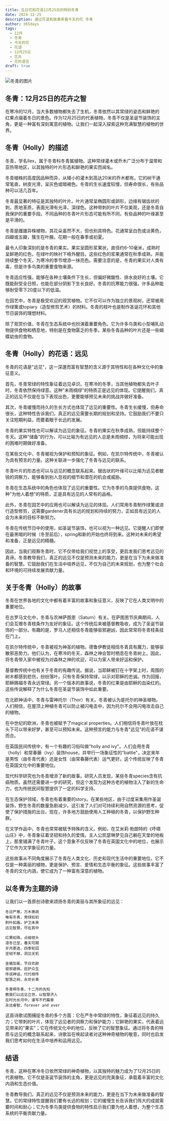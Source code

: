 ```yaml
---
title: 生日花和花语12月25日的特别冬青
date: 2024-12-25
description: 通过花语和故事来看今天的花 冬青
author: 365days
tags:
  - 12月
  - 冬青
  - 今天的花
  - 花语
  - 12月25日
  - 花卉
  - 花的语言
draft: true
---
```


![冬青的图片](#center)


## 冬青：12月25日的花卉之智

在寒冷的12月，当大多数植物都失去了生机，冬青依然以其常绿的姿态和鲜艳的红果点缀着冬日的景色。作为12月25日的代表植物，冬青不仅是圣诞节装饰的主角，更是一种富有深刻寓意的植物。让我们一起深入探索这种充满智慧的植物的世界。

## 冬青（Holly）的描述

冬青，学名Ilex，属于冬青科冬青属植物。这种常绿灌木或乔木广泛分布于温带和亚热带地区，以其独特的叶片形态和鲜艳的果实而闻名。

冬青植株的高度因品种而异，从矮小的灌木到高达20米的乔木都有。它的树干通常笔直，树皮光滑，呈灰色或暗褐色。冬青的生长速度较慢，但寿命很长，有些品种可以活几百年。

冬青最显著的特征是其独特的叶片。叶片通常呈椭圆形或卵形，边缘有锯齿状的刺，质地革质，表面光滑有光泽，深绿色。这种带刺的叶片不仅美观，还是冬青自我保护的重要手段。不同品种的冬青叶片形态可能有所不同，有些品种的叶缘甚至是平滑的。

冬青是雌雄异株植物，其花朵虽然不大，但也别具特色。花通常呈白色或淡黄色，四瓣或五瓣，簇生在叶腋。花期一般在春季或初夏。

最令人印象深刻的是冬青的果实。果实呈圆形浆果状，直径约6-10毫米，成熟时呈鲜艳的红色，在绿叶的映衬下格外醒目。这些红色的浆果通常在秋季成熟，并能持续整个冬天，为寒冷的季节增添一抹亮色。需要注意的是，冬青的果实对人类有毒，但是许多鸟类的重要食物来源。

冬青适应性强，能够在各种土壤条件下生长，但偏好微酸性、排水良好的土壤。它既能耐受全日照，也能在部分阴影下生长良好。冬青的抗寒能力很强，许多品种能够耐受零下20度以下的低温。

在园艺中，冬青是极受欢迎的观赏植物。它不仅可以作为独立的景观树，还常被用作绿篱或topiary（造型修剪艺术）的材料。冬青的枝叶也是制作圣诞花环和其他节日装饰的理想材料。

除了观赏价值，冬青在生态系统中也扮演着重要角色。它为许多鸟类和小型哺乳动物提供食物和栖息地，特别是在食物匮乏的冬季。某些冬青品种的叶片还是一些蝴蝶幼虫的食物。

## 冬青（Holly）的花语：远见

冬青的花语是"远见"，这一深邃而富有智慧的含义源于其特性和在各种文化中的象征意义。

首先，冬青常绿的特性象征着远见卓识。在寒冷的冬季，当其他植物都失去叶子时，冬青依然保持绿意。这种"未雨绸缪"的特质正是远见的体现。它提醒我们，真正的远见不仅是在当下表现出色，更要能够预见未来的挑战并做好准备。

其次，冬青缓慢而持久的生长方式也体现了远见的重要性。冬青生长缓慢，但寿命很长，这种特性告诉我们，真正的远见需要长期的规划和坚持。它鼓励我们不要只关注短期利益，而要着眼于长远的发展。

冬青的果实特性也可以解读为远见的象征。冬青的果实在秋季成熟，但能持续整个冬天。这种"储备"的行为，可以比喻为有远见的人总是未雨绸缪，为将来可能出现的困难时期做好准备。

在某些文化中，冬青被视为保护和预知的象征。例如，在凯尔特传统中，冬青被认为具有预言的力量。这种关联进一步强化了冬青与远见的联系。

冬青叶片的形态也可以与远见的概念联系起来。锯齿状的叶缘可以比喻为远见者敏锐的洞察力，能够看到别人忽视的细节和潜在的机会或威胁。

冬青在生态系统中的角色也体现了远见的重要性。它为冬季的鸟类提供食物，这种"为他人着想"的特质，正是具有远见的人常有的品格。

此外，冬青在园艺中的应用也可以解读为远见的体现。人们常用冬青制作绿篱或进行造型修剪，这需要gardener具有长远的规划和持续的努力，正如具有远见的人会为未来的目标不断努力。

冬青在传统节日中的使用，如圣诞节装饰，也可以视为一种远见。它提醒人们即使在最黑暗的时候（冬至前后），spring和新的开始也终将到来。这种对未来的希望和准备，正是远见的精髓。

因此，当我们观察冬青时，它不仅带给我们视觉上的享受，更启发我们思考远见的真谛。冬青教导我们，真正的远见不仅是预测未来的能力，更是在当下为未来做准备的智慧。它鼓励我们在生活中培养远见，不仅为自己的未来规划，也为整个社会和环境的可持续发展贡献力量。

## 关于冬青（Holly）的故事

冬青在世界各地的文化中都有着丰富的故事和象征意义，反映了它在人类文明中的重要地位。

在古罗马文化中，冬青与农神萨图恩（Saturn）有关。在萨图恩节庆典期间，人们会互赠冬青枝条作为友好的象征。这个传统后来被基督教吸收，成为了圣诞节装饰的一部分。有趣的是，罗马人还相信冬青能够驱邪避凶，因此常常将冬青枝条挂在门上。

在凯尔特传统中，冬青被视为神圣的植物。德鲁伊教徒相信冬青具有魔力，能够驱散邪恶势力。他们认为，在寒冷的冬天，森林之神会暂时栖息在冬青树上。因此，将冬青带入家中被视为对森林之神的欢迎，可以为家人带来好运和保护。

基督教传统中也有关于冬青的有趣传说。据说，当耶稣被钉在十字架上时，周围的树木都感到悲伤，纷纷落叶。只有冬青保持常绿，以示对耶稣的忠诚。作为回报，耶稣赐福冬青永远常绿。另一个版本的故事说，冬青的红果是由耶稣的血染红的。这些传说解释了为什么冬青在圣诞节装饰中如此重要。

在北欧神话中，冬青与雷神托尔（Thor）有关。冬青被认为是托尔的神圣植物。人们相信，在屋顶上种植冬青可以防止被闪电击中，因为托尔不会用闪电攻击自己的植物。

在中世纪的欧洲，冬青也被赋予了magical properties。人们相信将冬青叶放在枕头下可以带来好梦，甚至可以预知未来。这种预言的能力与冬青"远见"的花语不谋而合。

在英国民间传统中，有一个有趣的习俗叫做"holly and ivy"。人们会用冬青（holly）和常春藤（ivy）装饰house，并举行一场象征性的"battle"，决定来年是男性（由冬青代表）还是女性（由常春藤代表）运气更好。这个传统反映了冬青在英国文化中的重要地位。

现代科学研究也为冬青增添了新的故事。研究人员发现，某些冬青species含有抗癌物质。虽然还需要进一步的研究，但这个发现为这种古老的植物注入了新的生命力，也为传统民间智慧提供了一定的科学支持。

在生态保护领域，冬青也有着重要的story。在某些地区，由于过度采集用作圣诞装饰，野生冬青的数量急剧减少。这引发了人们对可持续利用自然资源的思考，促使了保护措施的出台。现在，许多地方鼓励使用人工种植的冬青，以保护野生种群。

在文学作品中，冬青也常常被赋予特殊的含义。例如，在艾米莉·勃朗特的《呼啸山庄》中，冬青象征着坚韧和持久的爱情。主人公凯瑟琳梦见自己躺在天堂的地板上，那里铺满了冬青叶子。这个意象不仅反映了冬青在英国文化中的地位，也展示了它作为文学象征的力量。

这些故事从不同角度展示了冬青在人类文化、历史和现代生活中的重要地位。它不仅是一种美丽的植物，更是保护、预言、爱情和生态平衡的象征。这些故事丰富了冬青的文化内涵，使它成为了一种富有深意的植物。

## 以冬青为主题的诗

让我们以一首原创诗歌来颂扬冬青的美丽与其所象征的远见：

```
冬日严寒，万木萧疏
唯有冬青，常绿如初
刺叶如盾，护卫未来
远见智慧，尽在其中

红果如珠，点缀枝头
凛冬已至，春天可期
岁月更迭，四季轮回
坚韧不移，洞见天机

圣徽加冕，节日欢颜
驱邪避祸，庇护众生
传说神话，代代相传
智慧之树，永世长青

冬青啊冬青，十二月的先知
教我们以远见立世，以智慧济人
在时光长河中，谱写不朽篇章
永远睿智，forever and ever
```

这首诗歌试图捕捉冬青的多个方面：它在严冬中常绿的特性，象征着远见的持久力；它带刺的叶片，体现了远见者的洞察力和保护能力；它鲜艳的果实，代表着远见带来的"果实"；它在传统文化中的地位，反映了它的智慧象征。通过将冬青的特质与远见的概念联系起来，诗歌旨在唤起读者对这种神奇植物的敬意，同时也启发我们思考如何在生活中培养和运用远见。

## 结语

冬青，这种在寒冷冬日依然常绿的神奇植物，以其独特的魅力成为了12月25日的代表植物。它不仅是圣诞节装饰的主角，更是远见的完美象征，承载着丰富的文化内涵和生态价值。

冬青教导我们，真正的远见不仅是预测未来的能力，更是在当下为未来做准备的智慧。它的常绿特性提醒我们要有长远的规划；它的缓慢生长告诉我们伟大的成就需要时间和耐心；它为冬季鸟类提供食物的特性启示我们要为他人着想，为整个生态系统的平衡贡献力量。